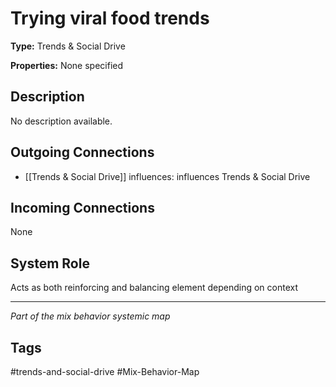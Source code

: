 # Trying viral food trends

**Type:** Trends & Social Drive

**Properties:** None specified

## Description
No description available.

## Outgoing Connections
- [[Trends & Social Drive]] influences: influences Trends & Social Drive

## Incoming Connections
None

## System Role
Acts as both reinforcing and balancing element depending on context

---
*Part of the mix behavior systemic map*

## Tags
#trends-and-social-drive #Mix-Behavior-Map
